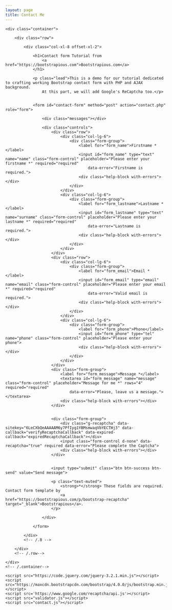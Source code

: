 ```yaml
---
layout: page
title: Contact Me
---
```


<html>

<head>
    <title>Contact Form Tutorial by Bootstrapious.com</title>
    <meta charset="UTF-8">
    <meta name="viewport" content="width=device-width, initial-scale=1.0">
    <link href="https://maxcdn.bootstrapcdn.com/bootstrap/4.0.0/css/bootstrap.min.css" rel="stylesheet">
    <link href='https://fonts.googleapis.com/css?family=Lato:300,400,500' rel='stylesheet' type='text/css'>
    <link href='custom.css' rel='stylesheet' type='text/css'>
</head>

<body>

    <div class="container">

        <div class="row">

            <div class="col-xl-8 offset-xl-2">

                <h1>Contact form Tutorial from
                    <a href="https://bootstrapious.com">Bootstrapious.com</a>
                </h1>

                <p class="lead">This is a demo for our tutorial dedicated to crafting working Bootstrap contact form with PHP and AJAX background.
                    At this part, we will add Google's ReCaptcha too.</p>


                <form id="contact-form" method="post" action="contact.php" role="form">

                    <div class="messages"></div>

                    <div class="controls">
                        <div class="row">
                            <div class="col-lg-6">
                                <div class="form-group">
                                    <label for="form_name">Firstname *</label>
                                    <input id="form_name" type="text" name="name" class="form-control" placeholder="Please enter your firstname *" required="required"
                                        data-error="Firstname is required.">
                                    <div class="help-block with-errors"></div>
                                </div>
                            </div>
                            <div class="col-lg-6">
                                <div class="form-group">
                                    <label for="form_lastname">Lastname *</label>
                                    <input id="form_lastname" type="text" name="surname" class="form-control" placeholder="Please enter your lastname *" required="required"
                                        data-error="Lastname is required.">
                                    <div class="help-block with-errors"></div>
                                </div>
                            </div>
                        </div>
                        <div class="row">
                            <div class="col-lg-6">
                                <div class="form-group">
                                    <label for="form_email">Email *</label>
                                    <input id="form_email" type="email" name="email" class="form-control" placeholder="Please enter your email *" required="required"
                                        data-error="Valid email is required.">
                                    <div class="help-block with-errors"></div>
                                </div>
                            </div>
                            <div class="col-lg-6">
                                <div class="form-group">
                                    <label for="form_phone">Phone</label>
                                    <input id="form_phone" type="tel" name="phone" class="form-control" placeholder="Please enter your phone">
                                    <div class="help-block with-errors"></div>
                                </div>
                            </div>
                        </div>
                        <div class="form-group">
                            <label for="form_message">Message *</label>
                            <textarea id="form_message" name="message" class="form-control" placeholder="Message for me *" rows="4" required="required"
                                data-error="Please, leave us a message."></textarea>
                            <div class="help-block with-errors"></div>
                        </div>


                        <div class="form-group">
                            <div class="g-recaptcha" data-sitekey="6LeCXbQeAAAAAM6y7PfIyg1YBMsmwaqVbYECTHj3" data-callback="verifyRecaptchaCallback" data-expired-callback="expiredRecaptchaCallback"></div>
                            <input class="form-control d-none" data-recaptcha="true" required data-error="Please complete the Captcha">
                            <div class="help-block with-errors"></div>
                        </div>


                        <input type="submit" class="btn btn-success btn-send" value="Send message">

                        <p class="text-muted">
                            <strong>*</strong> These fields are required. Contact form template by
                            <a href="https://bootstrapious.com/p/bootstrap-recaptcha" target="_blank">Bootstrapious</a>.
                        </p>

                    </div>

                </form>

            </div>
            <!-- /.8 -->

        </div>
        <!-- /.row-->

    </div>
    <!-- /.container-->

    <script src="https://code.jquery.com/jquery-3.2.1.min.js"></script>
    <script src="https://maxcdn.bootstrapcdn.com/bootstrap/4.0.0/js/bootstrap.min.js"></script>
    <script src='https://www.google.com/recaptcha/api.js'></script>
    <script src="validator.js"></script>
    <script src="contact.js"></script>
</body>

</html>
